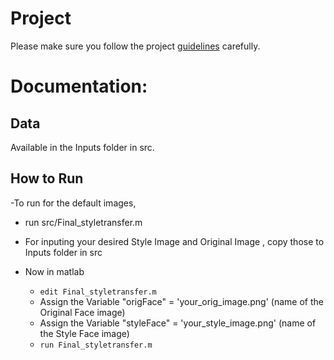 # Project
Please make sure you follow the project [guidelines](./guidelines.md) carefully.
# Documentation:

## Data
Available in the Inputs folder in src.

## How to Run
-To run for the default images, 
   - run src/Final_styletransfer.m

- For inputing your desired Style Image and Original Image , copy those to Inputs folder in src 
- Now in matlab 
  - `edit Final_styletransfer.m`
  - Assign the Variable "origFace" = 'your_orig_image.png' (name of the Original Face image)
  - Assign the Variable "styleFace" = 'your_style_image.png' (name of the Style Face image)
  - `run Final_styletransfer.m`
  
  
